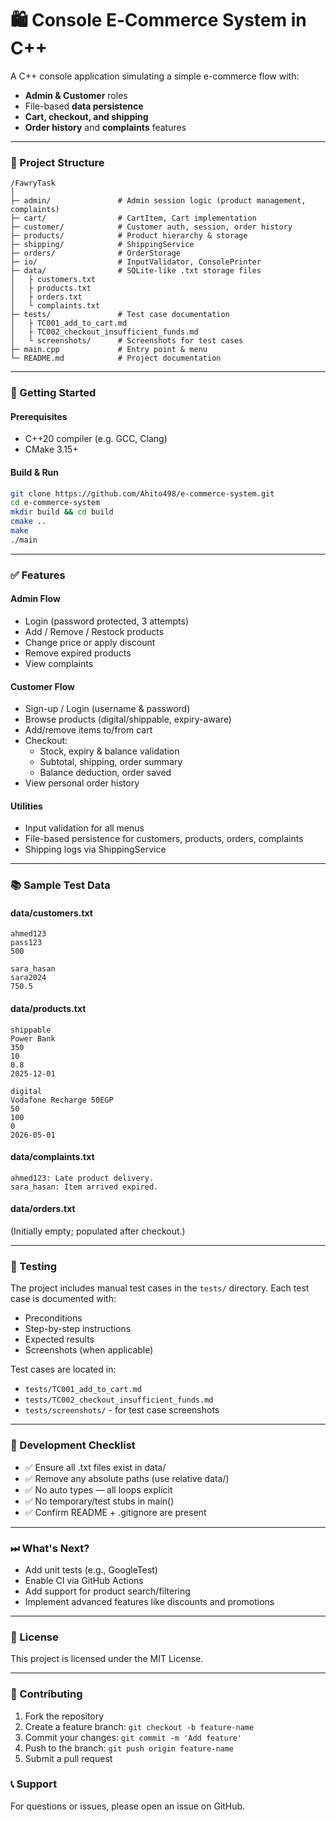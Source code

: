 # 🛍️ Console E‑Commerce System in C++

A C++ console application simulating a simple e-commerce flow with:

- **Admin & Customer** roles
- File-based **data persistence**
- **Cart, checkout, and shipping**
- **Order history** and **complaints** features

---

### 📁 Project Structure

```
/FawryTask
│
├─ admin/               # Admin session logic (product management, complaints)
├─ cart/                # CartItem, Cart implementation
├─ customer/            # Customer auth, session, order history
├─ products/            # Product hierarchy & storage
├─ shipping/            # ShippingService
├─ orders/              # OrderStorage
├─ io/                  # InputValidator, ConsolePrinter
├─ data/                # SQLite-like .txt storage files
│   ├ customers.txt
│   ├ products.txt
│   ├ orders.txt
│   └ complaints.txt
├─ tests/               # Test case documentation
│   ├ TC001_add_to_cart.md
│   ├ TC002_checkout_insufficient_funds.md
│   └ screenshots/      # Screenshots for test cases
├─ main.cpp             # Entry point & menu
└─ README.md            # Project documentation
```

---

### 🚀 Getting Started

#### Prerequisites

- C++20 compiler (e.g. GCC, Clang)
- CMake 3.15+

#### Build & Run

```bash
git clone https://github.com/Ahito498/e-commerce-system.git
cd e-commerce-system
mkdir build && cd build
cmake ..
make
./main
```

---

### ✅ Features

#### Admin Flow
- Login (password protected, 3 attempts)
- Add / Remove / Restock products
- Change price or apply discount
- Remove expired products
- View complaints

#### Customer Flow
- Sign-up / Login (username & password)
- Browse products (digital/shippable, expiry-aware)
- Add/remove items to/from cart
- Checkout:
  - Stock, expiry & balance validation
  - Subtotal, shipping, order summary
  - Balance deduction, order saved
- View personal order history

#### Utilities
- Input validation for all menus
- File-based persistence for customers, products, orders, complaints
- Shipping logs via ShippingService

---

### 📚 Sample Test Data

#### data/customers.txt
```
ahmed123
pass123
500

sara_hasan
sara2024
750.5
```

#### data/products.txt
```
shippable
Power Bank
350
10
0.8
2025-12-01

digital
Vodafone Recharge 50EGP
50
100
0
2026-05-01
```

#### data/complaints.txt
```
ahmed123: Late product delivery.
sara_hasan: Item arrived expired.
```

#### data/orders.txt
(Initially empty; populated after checkout.)

---

### 🧪 Testing

The project includes manual test cases in the `tests/` directory. Each test case is documented with:
- Preconditions
- Step-by-step instructions
- Expected results
- Screenshots (when applicable)

Test cases are located in:
- `tests/TC001_add_to_cart.md`
- `tests/TC002_checkout_insufficient_funds.md`
- `tests/screenshots/` - for test case screenshots

---

### 🧼 Development Checklist

- ✅ Ensure all .txt files exist in data/
- ✅ Remove any absolute paths (use relative data/)
- ✅ No auto types — all loops explicit
- ✅ No temporary/test stubs in main()
- ✅ Confirm README + .gitignore are present

---

### ⏭ What's Next?

- Add unit tests (e.g., GoogleTest)
- Enable CI via GitHub Actions
- Add support for product search/filtering
- Implement advanced features like discounts and promotions

---

### 📄 License

This project is licensed under the MIT License.

---

### 🤝 Contributing

1. Fork the repository
2. Create a feature branch: `git checkout -b feature-name`
3. Commit your changes: `git commit -m 'Add feature'`
4. Push to the branch: `git push origin feature-name`
5. Submit a pull request

### 📞 Support

For questions or issues, please open an issue on GitHub. 